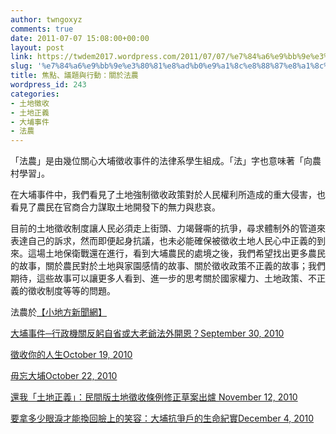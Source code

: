 ```yaml
---
author: twngoxyz
comments: true
date: 2011-07-07 15:08:00+00:00
layout: post
link: https://twdem2017.wordpress.com/2011/07/07/%e7%84%a6%e9%bb%9e%e3%80%81%e8%ad%b0%e9%a1%8c%e8%88%87%e8%a1%8c%e5%8b%95%ef%bc%9a%e9%97%9c%e6%96%bc%e6%b3%95%e8%be%b2/
slug: '%e7%84%a6%e9%bb%9e%e3%80%81%e8%ad%b0%e9%a1%8c%e8%88%87%e8%a1%8c%e5%8b%95%ef%bc%9a%e9%97%9c%e6%96%bc%e6%b3%95%e8%be%b2'
title: 焦點、議題與行動：關於法農
wordpress_id: 243
categories:
- 土地徵收
- 土地正義
- 大埔事件
- 法農
---
```


「法農」是由幾位關心大埔徵收事件的法律系學生組成。「法」字也意味著「向農村學習」。  


在大埔事件中，我們看見了土地強制徵收政策對於人民權利所造成的重大侵害，也看見了農民在官商合力謀取土地開發下的無力與悲哀。

目前的土地徵收制度讓人民必須走上街頭、力竭聲嘶的抗爭，尋求體制外的管道來表達自己的訴求，然而即便起身抗議，也未必能確保被徵收土地人民心中正義的到來。這場土地保衛戰還在進行，看到大埔農民的處境之後，我們希望找出更多農民的故事，關於農民對於土地與家園感情的故事、關於徵收政策不正義的故事；我們期待，這些故事可以讓更多人看到、進一步的思考關於國家權力、土地政策、不正義的徵收制度等等的問題。

法農於[【小地方新聞網】](http://www.dfun.com.tw/)

[大埔事件─行政機關反躬自省或大老爺法外開恩？September 30, 2010](http://www.dfun.com.tw/?p=30799)

[徵收你的人生October 19, 2010](http://www.dfun.com.tw/?p=31094)

[毋忘大埔October 22, 2010](http://www.dfun.com.tw/?p=31195)

[還我「土地正義」：民間版土地徵收條例修正草案出爐 November 12, 2010](http://www.dfun.com.tw/?p=31710)

[要拿多少眼淚才能換回臉上的笑容：大埔抗爭戶的生命紀實December 4, 2010](http://www.dfun.com.tw/?p=32167)
